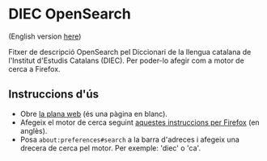 # DIEC OpenSearch

(English version [here](./README-en.md))

Fitxer de descripció OpenSearch pel Diccionari de la llengua catalana de l'Institut d'Estudis Catalans (DIEC). Per poder-lo afegir com a motor de cerca a Firefox.

## Instruccions d'ús

- Obre [la plana web](https://victor-gp.github.io/diec-opensearch/) (és una pàgina en blanc).
- Afegeix el motor de cerca seguint [aquestes instruccions per Firefox](https://support.mozilla.org/en-US/kb/add-or-remove-search-engine-firefox#w_add-a-search-engine-from-the-search-bar) (en anglès).
- Posa `about:preferences#search` a la barra d'adreces i afegeix una drecera de cerca pel motor. Per exemple: 'diec' o 'ca'.
